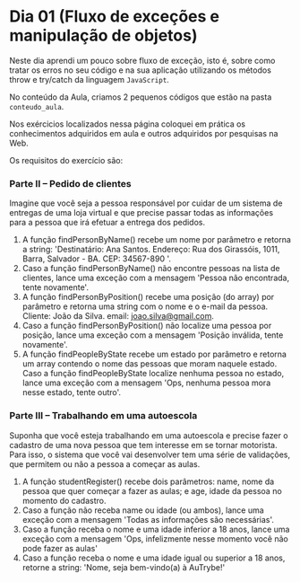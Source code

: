 # Dia 01 (Fluxo de exceções e manipulação de objetos)

Neste dia aprendi um pouco sobre fluxo de exceção, isto é, sobre como tratar os erros no seu código e na sua aplicação utilizando os métodos throw e try/catch da linguagem `JavaScript`.

No conteúdo da Aula, criamos 2 pequenos códigos que estão na pasta `conteudo_aula`.

Nos exércicios localizados nessa página coloquei em prática os conhecimentos adquiridos em aula e outros adquiridos por pesquisas na Web.

Os requisitos do exercício são:
### Parte II – Pedido de clientes
Imagine que você seja a pessoa responsável por cuidar de um sistema de entregas de uma loja virtual e que precise passar todas as informações para a pessoa que irá efetuar a entrega dos pedidos.
1. A função findPersonByName() recebe um nome por parâmetro e retorna a string: 'Destinatário: Ana Santos. Endereço: Rua dos Girassóis, 1011, Barra, Salvador - BA. CEP: 34567-890 '.
2. Caso a função findPersonByName() não encontre pessoas na lista de clientes, lance uma exceção com a mensagem 'Pessoa não encontrada, tente novamente'.
3. A função findPersonByPosition() recebe uma posição (do array) por parâmetro e retorna uma string com o nome e o e-mail da pessoa. Cliente: João da Silva. email: joao.silva@gmail.com.
4. Caso a função findPersonByPosition() não localize uma pessoa por posição, lance uma exceção com a mensagem 'Posição inválida, tente novamente'.
5. A função findPeopleByState recebe um estado por parâmetro e retorna um array contendo o nome das pessoas que moram naquele estado.
Caso a função findPeopleByState localize nenhuma pessoa no estado, lance uma exceção com a mensagem 'Ops, nenhuma pessoa mora nesse estado, tente outro'.

### Parte III – Trabalhando em uma autoescola
Suponha que você esteja trabalhando em uma autoescola e precise fazer o cadastro de uma nova pessoa que tem interesse em se tornar motorista. Para isso, o sistema que você vai desenvolver tem uma série de validações, que permitem ou não a pessoa a começar as aulas.
1. A função studentRegister() recebe dois parâmetros: name, nome da pessoa que quer começar a fazer as aulas; e age, idade da pessoa no momento do cadastro.
2. Caso a função não receba name ou idade (ou ambos), lance uma exceção com a mensagem 'Todas as informações são necessárias'.
3. Caso a função receba o nome e uma idade inferior a 18 anos, lance uma exceção com a mensagem 'Ops, infelizmente nesse momento você não pode fazer as aulas'
4. Caso a função receba o nome e uma idade igual ou superior a 18 anos, retorne a string: 'Nome, seja bem-vindo(a) à AuTrybe!'
